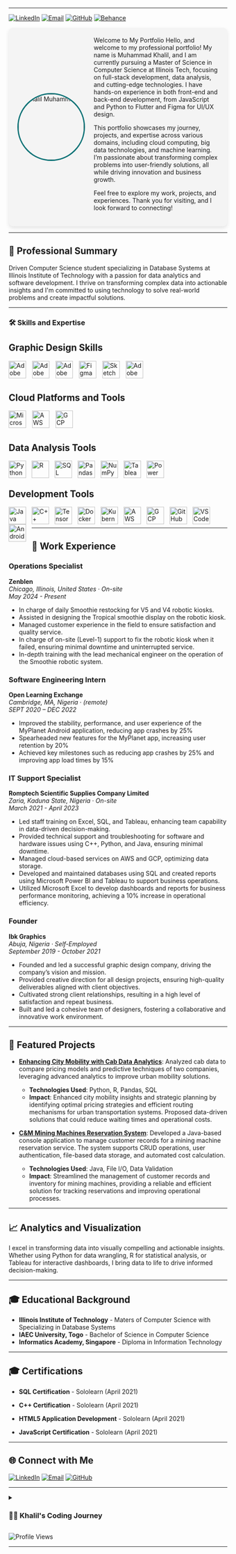 
---
[![LinkedIn](https://img.shields.io/badge/LinkedIn-Connect-blue?style=flat&logo=linkedin)](https://www.linkedin.com/in/ksani) 
[![Email](https://img.shields.io/badge/Email-Contact-red?style=flat&logo=gmail)](mailto:ksani1@hawk.iit.edu) 
[![GitHub](https://img.shields.io/badge/GitHub-Projects-black?style=flat&logo=github)](https://github.com/Ksani1)
[![Behance](https://img.shields.io/badge/Behance-Portfolio-blue?style=flat&logo=behance)](https://www.behance.net/khalilmuhammad1)


<div style="display: flex; align-items: center; padding: 20px; background-color: #f4f4f4; border-radius: 10px; box-shadow: 0 4px 8px rgba(0, 0, 0, 0.1);">
    <img src="Photo.png" alt="Khalil Muhammad" width="150" style="border-radius: 50%; border: 3px solid #0d7377; margin-right: 20px;">
    <div>
Welcome to My Portfolio
Hello, and welcome to my professional portfolio! My name is Muhammad Khalil, and I am currently pursuing a Master of Science in Computer Science at Illinois Tech, focusing on full-stack development, data analysis, and cutting-edge technologies. I have hands-on experience in both front-end and back-end development, from JavaScript and Python to Flutter and Figma for UI/UX design.

This portfolio showcases my journey, projects, and expertise across various domains, including cloud computing, big data technologies, and machine learning. I’m passionate about transforming complex problems into user-friendly solutions, all while driving innovation and business growth.

Feel free to explore my work, projects, and experiences. Thank you for visiting, and I look forward to connecting!

  </div>
</div>

---

## 🌟 Professional Summary

Driven Computer Science student specializing in Database Systems at Illinois Institute of Technology with a passion for data analytics and software development. I thrive on transforming complex data into actionable insights and I'm committed to using technology to solve real-world problems and create impactful solutions.

---

### 🛠️ Skills and Expertise

## Graphic Design Skills

<p align="left">
  <img src="https://cdn.jsdelivr.net/gh/devicons/devicon/icons/photoshop/photoshop-plain.svg" alt="Adobe Photoshop" width="40px" style="padding-right:10px;"/>
  <img src="https://cdn.jsdelivr.net/gh/devicons/devicon/icons/illustrator/illustrator-plain.svg" alt="Adobe Illustrator" width="40px" style="padding-right:10px;"/>
  <img src="https://cdn.jsdelivr.net/gh/devicons/devicon/icons/aftereffects/aftereffects-plain.svg" alt="Adobe After Effects" width="40px" style="padding-right:10px;"/>
  <img src="https://cdn.jsdelivr.net/gh/devicons/devicon/icons/figma/figma-original.svg" alt="Figma" width="40px" style="padding-right:10px;"/>
  <img src="https://cdn.jsdelivr.net/gh/devicons/devicon/icons/sketch/sketch-original.svg" alt="Sketch" width="40px" style="padding-right:10px;"/>
  <img src="https://cdn.jsdelivr.net/gh/devicons/devicon/icons/xd/xd-plain.svg" alt="Adobe XD" width="40px" style="padding-right:10px;"/>
</p>

## Cloud Platforms and Tools

<p align="left">
  <img src="https://cdn.jsdelivr.net/gh/devicons/devicon/icons/azure/azure-original.svg" alt="Microsoft Azure" width="40px" style="padding-right:10px;"/>
  <img src="https://cdn.jsdelivr.net/gh/devicons/devicon/icons/amazonwebservices/amazonwebservices-original-wordmark.svg" alt="AWS" width="40px" style="padding-right:10px;"/>
  <img src="https://cdn.jsdelivr.net/gh/devicons/devicon/icons/googlecloud/googlecloud-original.svg" alt="GCP" width="40px" style="padding-right:10px;"/>
</p>

## Data Analysis Tools

<p align="left">
  <img align="left" alt="Python" width="40px" style="padding-right:10px;" src="https://cdn.jsdelivr.net/gh/devicons/devicon/icons/python/python-plain.svg"/>
  <img align="left" alt="R" width="40px" style="padding-right:10px;" src="https://cdn.jsdelivr.net/gh/devicons/devicon/icons/r/r-original.svg"/>
  <img align="left" alt="SQL" width="40px" style="padding-right:10px;" src="https://cdn.jsdelivr.net/gh/devicons/devicon/icons/mysql/mysql-original.svg"/>
  <img align="left" alt="Pandas" width="40px" style="padding-right:10px;" src="https://cdn.jsdelivr.net/gh/devicons/devicon/icons/pandas/pandas-original.svg"/>
  <img align="left" alt="NumPy" width="40px" style="padding-right:10px;" src="https://cdn.jsdelivr.net/gh/devicons/devicon/icons/numpy/numpy-original.svg"/>
  <img align="left" alt="Tableau" width="40px" style="padding-right:10px;" src="https://upload.wikimedia.org/wikipedia/commons/4/4b/Tableau_Logo.png"/>
  <img align="left" alt="Power BI" width="40px" style="padding-right:10px;" src="https://upload.wikimedia.org/wikipedia/commons/c/cf/New_Power_BI_Logo.svg"/>
</p>

<br/>
<br/>

## Development Tools

<p align="left">
  <img align="left" alt="Java" width="40px" style="padding-right:10px;" src="https://cdn.jsdelivr.net/gh/devicons/devicon/icons/java/java-original.svg"/>
  <img align="left" alt="C++" width="40px" style="padding-right:10px;" src="https://cdn.jsdelivr.net/gh/devicons/devicon/icons/cplusplus/cplusplus-line.svg"/>
  <img align="left" alt="TensorFlow" width="40px" style="padding-right:10px;" src="https://cdn.jsdelivr.net/gh/devicons/devicon/icons/tensorflow/tensorflow-original.svg"/>
  <img align="left" alt="Docker" width="40px" style="padding-right:10px;" src="https://cdn.jsdelivr.net/gh/devicons/devicon/icons/docker/docker-original.svg"/>
  <img align="left" alt="Kubernetes" width="40px" style="padding-right:10px;" src="https://cdn.jsdelivr.net/gh/devicons/devicon/icons/kubernetes/kubernetes-plain.svg"/>
  <img align="left" alt="AWS" width="40px" style="padding-right:10px;" src="https://cdn.jsdelivr.net/gh/devicons/devicon/icons/amazonwebservices/amazonwebservices-original-wordmark.svg"/>
  <img align="left" alt="GCP" width="40px" style="padding-right:10px;" src="https://cdn.jsdelivr.net/gh/devicons/devicon/icons/googlecloud/googlecloud-original.svg"/>
  <img align="left" alt="GitHub" width="40px" style="padding-right:10px;" src="https://cdn.jsdelivr.net/gh/devicons/devicon/icons/github/github-original.svg"/>
  <img align="left" alt="VS Code" width="40px" style="padding-right:10px;" src="https://cdn.jsdelivr.net/gh/devicons/devicon/icons/vscode/vscode-original.svg"/>
  <img align="left" alt="Android Studio" width="40px" style="padding-right:10px;" src="https://cdn.jsdelivr.net/gh/devicons/devicon/icons/androidstudio/androidstudio-original.svg"/>
</p>

<br/>
<br/>

---

## 💼 Work Experience

### Operations Specialist
**Zenblen**  
*Chicago, Illinois, United States · On-site*  
*May 2024 - Present*

- In charge of daily Smoothie restocking for V5 and V4 robotic kiosks.
- Assisted in designing the Tropical smoothie display on the robotic kiosk.
- Managed customer experience in the field to ensure satisfaction and quality service.
- In charge of on-site (Level-1) support to fix the robotic kiosk when it failed, ensuring minimal downtime and
uninterrupted service.
- In-depth training with the lead mechanical engineer on the operation of the Smoothie robotic system.

### Software Engineering Intern
**Open Learning Exchange**  
*Cambridge, MA, Nigeria · (remote)*  
*SEPT 2020 – DEC 2022*

- Improved the stability, performance, and user experience of the MyPlanet Android application, reducing app crashes by 25%
- Spearheaded new features for the MyPlanet app, increasing user retention by 20%
- Achieved key milestones such as reducing app crashes by 25% and improving app load times by 15%

### IT Support Specialist
**Romptech Scientific Supplies Company Limited**  
*Zaria, Kaduna State, Nigeria · On-site*  
*March 2021 - April 2023*

- Led staff training on Excel, SQL, and Tableau, enhancing team capability in data-driven decision-making.
- Provided technical support and troubleshooting for software and hardware issues using C++, Python, and Java, ensuring minimal downtime.
- Managed cloud-based services on AWS and GCP, optimizing data storage.
- Developed and maintained databases using SQL and created reports using Microsoft Power BI and Tableau to support business operations.
- Utilized Microsoft Excel to develop dashboards and reports for business performance monitoring, achieving a 10% increase in operational efficiency.

### Founder
**Ibk Graphics**  
*Abuja, Nigeria · Self-Employed*  
*September 2019 - October 2021*

- Founded and led a successful graphic design company, driving the company’s vision and mission.
- Provided creative direction for all design projects, ensuring high-quality deliverables aligned with client objectives.
- Cultivated strong client relationships, resulting in a high level of satisfaction and repeat business.
- Built and led a cohesive team of designers, fostering a collaborative and innovative work environment.

---

## 🚀 Featured Projects

- **[Enhancing City Mobility with Cab Data Analytics](https://github.com/Ksani1/Enhancing-City-Mobility-with-Cab-Data-Analytics)**: Analyzed cab data to compare pricing models and predictive techniques of two companies, leveraging advanced analytics to improve urban mobility solutions.
  - **Technologies Used**: Python, R, Pandas, SQL
  - **Impact**: Enhanced city mobility insights and strategic planning by identifying optimal pricing strategies and efficient routing mechanisms for urban transportation systems. Proposed data-driven solutions that could reduce waiting times and operational costs.

- **[C&M Mining Machines Reservation System](https://github.com/Ksani1/C-M-Mining-Machines-Reservation-System)**: Developed a Java-based console application to manage customer records for a mining machine reservation service. The system supports CRUD operations, user authentication, file-based data storage, and automated cost calculation.
  - **Technologies Used**: Java, File I/O, Data Validation
  - **Impact**: Streamlined the management of customer records and inventory for mining machines, providing a reliable and efficient solution for tracking reservations and improving operational processes.

    
---

## 📈 Analytics and Visualization

I excel in transforming data into visually compelling and actionable insights. Whether using Python for data wrangling, R for statistical analysis, or Tableau for interactive dashboards, I bring data to life to drive informed decision-making.

---

## 🎓 Educational Background

- **Illinois Institute of Technology** - Maters of Computer Science with Specializing in Database Systems
- **IAEC University, Togo** - Bachelor of Science in Computer Science
- **Informatics Academy, Singapore** - Diploma in Information Technology
  
---

## 🎓 Certifications

- **SQL Certification** - Sololearn (April 2021)
  
- **C++ Certification** - Sololearn (April 2021)
  
- **HTML5 Application Development** - Sololearn (April 2021)

- **JavaScript Certification** - Sololearn (April 2021)
  
---

## 🌐 Connect with Me

[![LinkedIn](https://img.shields.io/badge/LinkedIn-Connect-blue?style=flat&logo=linkedin)](https://www.linkedin.com/in/ksani) 
[![Email](https://img.shields.io/badge/Email-Contact-red?style=flat&logo=gmail)](mailto:ksani1@hawk.iit.edu) 
[![GitHub](https://img.shields.io/badge/GitHub-Projects-black?style=flat&logo=github)](https://github.com/Ksani1)

---

<details>
  <summary><h3>👨‍💻 Khalil's Coding Journey</h3></summary>
  My coding journey began with a strong interest in technology and software development. I attended Informatics Academy in Singapore and IAEC University in Togo to build a solid foundation in computer science. Now, MS in Computer Science at the Illinois Institute of Technology, I am specializing in Database Systems and continually advancing my skills in software engineering and data analysis.
</details>

![Profile Views](https://komarev.com/ghpvc/?username=Ksani1&color=blueviolet&style=flat-square)

---
